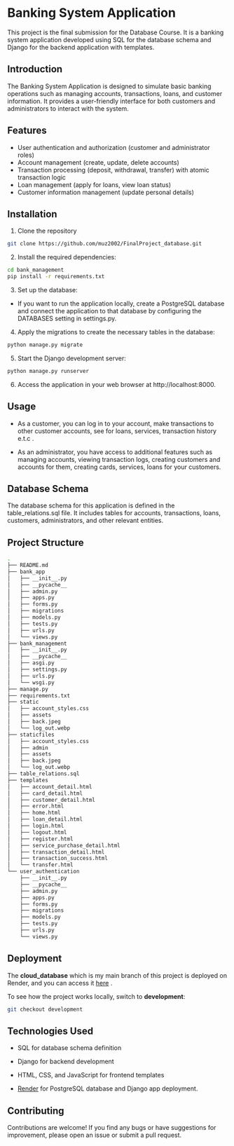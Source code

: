 # Banking System Application

This project is the final submission for the Database Course. It is a banking system application developed using SQL for the database schema and Django for the backend application with templates.

## Introduction

The Banking System Application is designed to simulate basic banking operations such as managing accounts, transactions, loans, and customer information. It provides a user-friendly interface for both customers and administrators to interact with the system.

## Features

- User authentication and authorization (customer and administrator roles)
- Account management (create, update, delete accounts)
- Transaction processing (deposit, withdrawal, transfer) with atomic transaction logic
- Loan management (apply for loans, view loan status)
- Customer information management (update personal details)

## Installation

1. Clone the repository

```bash
git clone https://github.com/muz2002/FinalProject_database.git
```

2. Install the required dependencies:

```bash
cd bank_management
pip install -r requirements.txt
```

3. Set up the database:

- If you want to run the application locally, create a PostgreSQL database and connect the application to that database by configuring the DATABASES setting in settings.py.

4. Apply the migrations to create the necessary tables in the database:

```bash
python manage.py migrate

```

5. Start the Django development server:

```bash
python manage.py runserver

```

6. Access the application in your web browser at http://localhost:8000.

## Usage

- As a customer, you can log in to your account, make transactions to other customer accounts, see for loans, services, transaction history e.t.c .

- As an administrator, you have access to additional features such as managing accounts, viewing transaction logs, creating customers and accounts for them, creating cards, services, loans for your customers.

## Database Schema

The database schema for this application is defined in the table_relations.sql file. It includes tables for accounts, transactions, loans, customers, administrators, and other relevant entities.

## Project Structure

```bash
.
├── README.md
├── bank_app
│   ├── __init__.py
│   ├── __pycache__
│   ├── admin.py
│   ├── apps.py
│   ├── forms.py
│   ├── migrations
│   ├── models.py
│   ├── tests.py
│   ├── urls.py
│   └── views.py
├── bank_management
│   ├── __init__.py
│   ├── __pycache__
│   ├── asgi.py
│   ├── settings.py
│   ├── urls.py
│   └── wsgi.py
├── manage.py
├── requirements.txt
├── static
│   ├── account_styles.css
│   ├── assets
│   ├── back.jpeg
│   └── log_out.webp
├── staticfiles
│   ├── account_styles.css
│   ├── admin
│   ├── assets
│   ├── back.jpeg
│   └── log_out.webp
├── table_relations.sql
├── templates
│   ├── account_detail.html
│   ├── card_detail.html
│   ├── customer_detail.html
│   ├── error.html
│   ├── home.html
│   ├── loan_detail.html
│   ├── login.html
│   ├── logout.html
│   ├── register.html
│   ├── service_purchase_detail.html
│   ├── transaction_detail.html
│   ├── transaction_success.html
│   └── transfer.html
└── user_authentication
    ├── __init__.py
    ├── __pycache__
    ├── admin.py
    ├── apps.py
    ├── forms.py
    ├── migrations
    ├── models.py
    ├── tests.py
    ├── urls.py
    └── views.py
```

## Deployment

The <b>cloud_database</b> which is my main branch of this project is deployed on Render, and you can access it [here](https://banking-system-7g5i.onrender.com) .

To see how the project works locally, switch to <b>development</b>:

```bash
git checkout development
```

## Technologies Used

- SQL for database schema definition
- Django for backend development

- HTML, CSS, and JavaScript for frontend templates
- [Render](https://render.com/) for PostgreSQL database and Django app deployment.

## Contributing

Contributions are welcome! If you find any bugs or have suggestions for improvement, please open an issue or submit a pull request.
